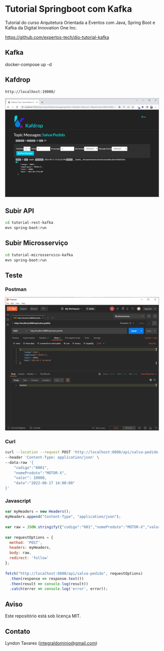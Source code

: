 # Tutorial Springboot com Kafka

Tutorial do curso Arquitetura Orientada a Eventos com Java, Spring Boot e Kafka da Digital Innovation One Inc. 

https://github.com/expertos-tech/dio-tutorial-kafka

## Kafka

docker-compose up -d

##  Kafdrop

```
http://localhost:19000/
```

![](assets/kafdrop.PNG)


## Subir API 

```bash
cd tutorial-rest-kafka
mvn spring-boot:run
```

## Subir Microsserviço


```bash
cd tutorial-microsservico-kafka
mvn spring-boot:run
```

## Teste

### Postman

![](assets/postman.PNG)

### Curl

```bash
curl --location --request POST 'http://localhost:8080/api/salva-pedido' \
--header 'Content-Type: application/json' \
--data-raw '{
 	"codigo":"0001",
    "nomeProduto":"MOTOR-X",
    "valor": 10000,
    "data":"2022-08-17 14:00:00"
}'
```

### Javascript

```javascript
var myHeaders = new Headers();
myHeaders.append("Content-Type", "application/json");

var raw = JSON.stringify({"codigo":"001","nomeProduto":"MOTOR-X","valor":10000,"data":"2022-08-17 14:00:00"});

var requestOptions = {
  method: 'POST',
  headers: myHeaders,
  body: raw,
  redirect: 'follow'
};

fetch("http://localhost:8080/api/salva-pedido", requestOptions)
  .then(response => response.text())
  .then(result => console.log(result))
  .catch(error => console.log('error', error));
```

## Aviso

Este repositório está sob licença MIT.

## Contato

Lyndon Tavares (integraldominio@gmail.com)


